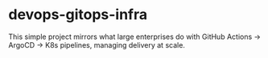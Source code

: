 # devops-gitops-infra
This simple project mirrors what large enterprises do with GitHub Actions → ArgoCD → K8s pipelines, managing delivery at scale. 
